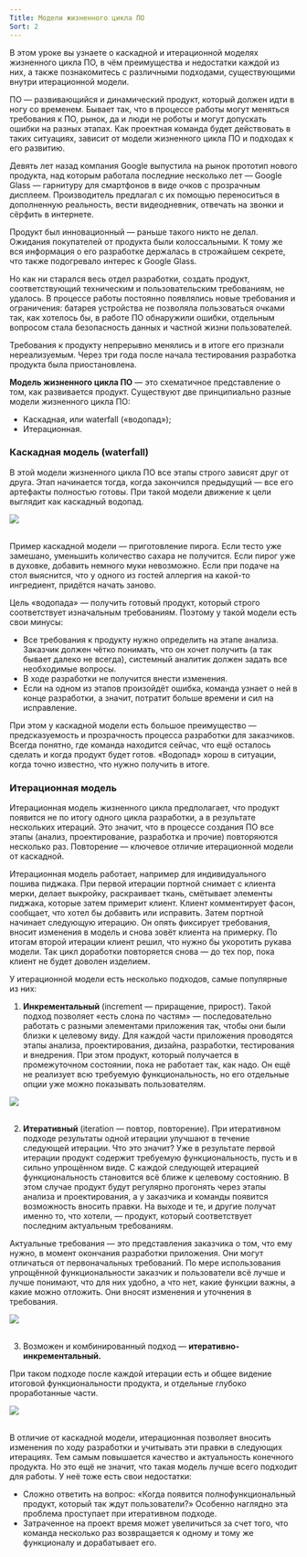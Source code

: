 ```yaml
---
Title: Модели жизненного цикла ПО
Sort: 2
---
```


В этом уроке вы узнаете о каскадной и итерационной моделях жизненного цикла ПО, в чём преимущества и недостатки каждой из них, а также познакомитесь с различными подходами, существующими внутри итерационной модели.

ПО — развивающийся и динамический продукт, который должен идти в ногу со временем. Бывает так, что в процессе работы могут меняться требования к ПО, рынок, да и люди не роботы и могут допускать ошибки на разных этапах. Как проектная команда будет действовать в таких ситуациях, зависит от модели жизненного цикла ПО и подходах к его развитию.

Девять лет назад компания Google выпустила на рынок прототип нового продукта, над которым работала последние несколько лет — Google Glass — гарнитуру для смартфонов в виде очков с прозрачным дисплеем. Производитель предлагал с их помощью переноситься в дополненную реальность, вести видеодневник, отвечать на звонки и сёрфить в интернете.

Продукт был инновационный — раньше такого никто не делал. Ожидания покупателей от продукта были колоссальными. К тому же вся информация о его разработке держалась в строжайшем секрете, что также подогревало интерес к Google Glass.

Но как ни старался весь отдел разработки, создать продукт, соответствующий техническим и пользовательским требованиям, не удалось. В процессе работы постоянно появлялись новые требования и ограничения: батарея устройства не позволяла пользоваться очками так, как хотелось бы, в работе ПО обнаружили ошибки, отдельным вопросом стала безопасность данных и частной жизни пользователей.

Требования к продукту непрерывно менялись и в итоге его признали нереализуемым. Через три года после начала тестирования разработка продукта была приостановлена.

**Модель жизненного цикла ПО** — это схематичное представление о том, как развивается продукт. Существуют две принципиально разные модели жизненного цикла ПО:
- Каскадная, или waterfall («водопад»);
- Итерационная.

### Каскадная модель (waterfall)

В этой модели жизненного цикла ПО все этапы строго зависят друг от друга. Этап начинается тогда, когда закончился предыдущий — все его артефакты полностью готовы. При такой модели движение к цели выглядит как каскадный водопад.

<img src="%base_url%/images/_S1-T2-T3-04_1655803142.png"/>
<br><br>

Пример каскадной модели — приготовление пирога. Если тесто уже замешано, уменьшить количество сахара не получится. Если пирог уже в духовке, добавить немного муки невозможно. Если при подаче на стол выяснится, что у одного из гостей аллергия на какой-то ингредиент, придётся начать заново.

Цель «водопада» — получить готовый продукт, который строго соответствует изначальным требованиям. Поэтому у такой модели есть свои минусы:
- Все требования к продукту нужно определить на этапе анализа. Заказчик должен чётко понимать, что он хочет получить (а так бывает далеко не всегда), системный аналитик должен задать все необходимые вопросы.
- В ходе разработки не получится внести изменения.
- Если на одном из этапов произойдёт ошибка, команда узнает о ней в конце разработки, а значит, потратит больше времени и сил на исправление.

При этом у каскадной модели есть большое преимущество — предсказуемость и прозрачность процесса разработки для заказчиков. Всегда понятно, где команда находится сейчас, что ещё осталось сделать и когда продукт будет готов. «Водопад» хорош в ситуации, когда точно известно, что нужно получить в итоге.

### Итерационная модель

Итерационная модель жизненного цикла предполагает, что продукт появится не по итогу одного цикла разработки, а в результате нескольких итераций. Это значит, что в процессе создания ПО все этапы (анализ, проектирование, разработка и прочие) повторяются несколько раз. Повторение — ключевое отличие итерационной модели от каскадной.

Итерационная модель работает, например для индивидуального пошива пиджака. При первой итерации портной снимает с клиента мерки, делает выкройку, раскраивает ткань, смётывает элементы пиджака, которые затем примерит клиент. Клиент комментирует фасон, сообщает, что хотел бы добавить или исправить. Затем портной начинает следующую итерацию. Он опять фиксирует требования, вносит изменения в модель и снова зовёт клиента на примерку. По итогам второй итерации клиент решил, что нужно бы укоротить рукава модели. Так цикл доработки повторяется снова — до тех пор, пока клиент не будет доволен изделием.

У итерационной модели есть несколько подходов, самые популярные из них:
1. **Инкрементальный** (increment — приращение, прирост). Такой подход позволяет «есть слона по частям» — последовательно работать с разными элементами приложения так, чтобы они были близки к целевому виду. Для каждой части приложения проводятся этапы анализа, проектирования, дизайна, разработки, тестирования и внедрения. При этом продукт, который получается в промежуточном состоянии, пока не работает так, как надо. Он ещё не реализует всю требуемую функциональность, но его отдельные опции уже можно показывать пользователям.

<img src="%base_url%/images/_S1-T2-T3-sketches-09_1655803173.png"/>
<br><br>

2. **Итеративный** (iteration — повтор, повторение). При итеративном подходе результаты одной итерации улучшают в течение следующей итерации. Что это значит? Уже в результате первой итерации продукт содержит требуемую функциональность, пусть и в сильно упрощённом виде. С каждой следующей итерацией функциональность становится всё ближе к целевому состоянию. В этом случае продукт будут регулярно прогонять через этапы анализа и проектирования, а у заказчика и команды появится возможность вносить правки. На выходе и те, и другие получат именно то, что хотели, — продукт, который соответствует последним актуальным требованиям.

Актуальные требования — это представления заказчика о том, что ему нужно, в момент окончания разработки приложения. Они могут отличаться от первоначальных требований. По мере использования упрощённой функциональности заказчик и пользователи всё лучше и лучше понимают, что для них удобно, а что нет, какие функции важны, а какие можно отложить. Они вносят изменения и уточнения в требования.

<img src="%base_url%/images/_S1-T2-T3-sketches-20_1655803203.png"/>
<br><br>

3. Возможен и комбинированный подход — **итеративно-инкрементальный.**

При таком подходе после каждой итерации есть и общее видение итоговой функциональности продукта, и отдельные глубоко проработанные части.

<img src="%base_url%/images/_S1-T2-T3-sketches-21_1655803231.png"/>
<br><br>

В отличие от каскадной модели, итерационная позволяет вносить изменения по ходу разработки и учитывать эти правки в следующих итерациях. Тем самым повышается качество и актуальность конечного продукта. Но это ещё не значит, что такая модель лучше всего подходит для работы. У неё тоже есть свои недостатки:
- Сложно ответить на вопрос: «Когда появится полнофункциональный продукт, который так ждут пользователи?» Особенно наглядно эта проблема проступает при итеративном подходе.
- Затраченное на проект время может увеличиться за счет того, что команда несколько раз возвращается к одному и тому же функционалу и дорабатывает его.
